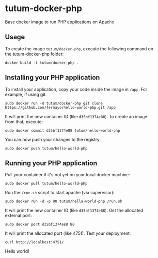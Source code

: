 tutum-docker-php
================

Base docker image to run PHP applications on Apache


Usage
-----

To create the image `tutum/docker-php`, execute the following command on the tutum-docker-php folder:

	docker build -t tutum/docker-php .


Installing your PHP application
-------------------------------

To install your application, copy your code inside the image in `/app`. For example, if using git:

	sudo docker run -d tutum/docker-php git clone https://github.com/fermayo/hello-world-php.git /app


It will print the new container ID (like `d35bf1374e88`). To create an image from that, execute:

	sudo docker commit d35bf1374e88 tutum/hello-world-php


You can now push your changes to the registry:

	sudo docker push tutum/hello-world-php



Running your PHP application
----------------------------

Pull your container if it's not yet on your local docker machine:

	sudo docker pull tutum/hello-world-php


Run the `/run.sh` script to start apache (via supervisor):

	sudo docker run -d -p 80 tutum/hello-world-php /run.sh


It will print the new container ID (like `d35bf1374e88`). Get the allocated external port:

	sudo docker port d35bf1374e88 80


It will print the allocated port (like 4751). Test your deployment:

	curl http://localhost:4751/


Hello world!
